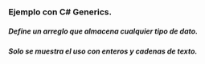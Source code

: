 ### Ejemplo con C# Generics.

##### Define un arreglo que almacena cualquier tipo de dato.
##### Solo se muestra el uso con enteros y cadenas de texto.

